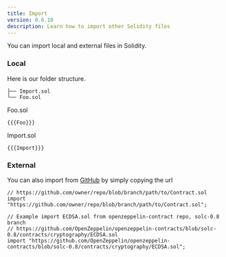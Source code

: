 ```yaml
---
title: Import
version: 0.6.10
description: Learn how to import other Solidity files
---
```


You can import local and external files in Solidity.

### Local

Here is our folder structure.

```
├── Import.sol
└── Foo.sol
```

Foo.sol

```solidity
{{{Foo}}}
```

Import.sol

```solidity
{{{Import}}}
```

### External

You can also import from [GitHub](https://github.com) by simply copying the url

```solidity
// https://github.com/owner/repo/blob/branch/path/to/Contract.sol
import "https://github.com/owner/repo/blob/branch/path/to/Contract.sol";

// Example import ECDSA.sol from openzeppelin-contract repo, solc-0.8 branch
// https://github.com/OpenZeppelin/openzeppelin-contracts/blob/solc-0.8/contracts/cryptography/ECDSA.sol
import "https://github.com/OpenZeppelin/openzeppelin-contracts/blob/solc-0.8/contracts/cryptography/ECDSA.sol";
```
